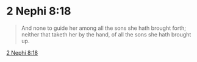 # 2 Nephi 8:18

> And none to guide her among all the sons she hath brought forth; neither that taketh her by the hand, of all the sons she hath brought up.

[2 Nephi 8:18](https://www.churchofjesuschrist.org/study/scriptures/bofm/2-ne/8?lang=eng&id=p18#p18)


